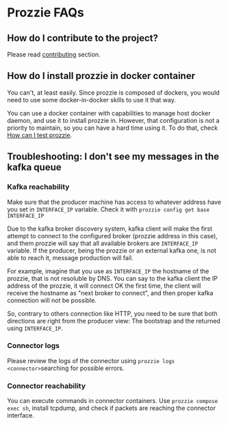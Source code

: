 ---
---

# Prozzie FAQs

## How do I contribute to the project?
Please read [contributing](Contributing) section.

## How do I install prozzie in docker container
You can't, at least easily. Since prozzie is composed of dockers, you would
need to use some docker-in-docker skills to use it that way.

You can use a docker container with capabilities to manage host docker daemon,
and use it to install prozzie in. However, that configuration is not a
priority to maintain, so you can have a hard time using it. To do that, check
[How can I test prozzie](Contributing#How-can-I-test-prozzie-dirt-and-quickly).

## Troubleshooting: I don't see my messages in the kafka queue
### Kafka reachability
Make sure that the producer machine has access to whatever address have you set
in `INTERFACE_IP` variable. Check it with
`prozzie config get base INTERFACE_IP`

Due to the kafka broker discovery system, kafka client will make the first
attempt to connect to the configured broker (prozzie address in this case),
and them prozzie will say that all available brokers are `INTERFACE_IP`
variable. If the producer, being the prozzie or an external kafka one, is not
able to reach it, message production will fail.

For example, imagine that you use as `INTERFACE_IP` the hostname of the
prozzie, that is not resoluble by DNS. You can say to the kafka client the IP
address of the prozzie, it will connect OK the first time, the client will
receive the hostname as "next broker to connect", and then proper kafka
connection will not be possible.

So, contrary to others connection like HTTP, you need to be sure that both
directions are right from the producer view: The bootstrap and the returned
using `INTERFACE_IP`.

### Connector logs
Please review the logs of the connector using `prozzie logs <connector>`searching for possible errors.

### Connector reachability
You can execute commands in connector containers. Use
`prozzie compose exec sh`, install tcpdump, and check if packets are reaching
the connector interface.

